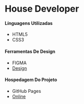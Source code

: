 # House Developer

#### Línguagens Utilizadas

- HTML5
- CSS3

#### Ferramentas De Design

- FIGMA
- [Design](https://www.figma.com/file/DY6AnCh8SlQKG64zlNRFXO/House-Developer?node-id=0%3A1)

#### Hospedagem Do Projeto

- GitHub Pages
- [Online](https://kaikselhorst.github.io/Web-Site-Html-and-Css/)
